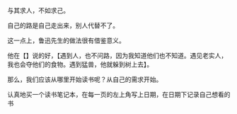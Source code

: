 
与其求人，不如求己。

自己的路是自己走出来，别人代替不了。

这一点上，鲁迅先生的做法很有借鉴意义。

他在【】说的好，【遇到人，也不问路，因为我知道他们也不知道。遇见老实人，我也会夺他们的食物。遇到猛兽，他就躲到树上去】。

那么，我们应该从哪里开始读书呢？从自己的需求开始。

认真地买一个读书笔记本，在每一页的左上角写上日期，在日期下记录自己想看的书














<!--stackedit_data:
eyJoaXN0b3J5IjpbLTkxMDI3NDAwNiwxMzk3NzQ2NzUwXX0=
-->